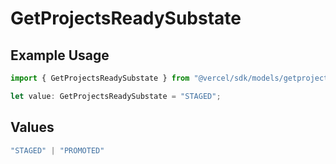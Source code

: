 # GetProjectsReadySubstate

## Example Usage

```typescript
import { GetProjectsReadySubstate } from "@vercel/sdk/models/getprojectsop.js";

let value: GetProjectsReadySubstate = "STAGED";
```

## Values

```typescript
"STAGED" | "PROMOTED"
```